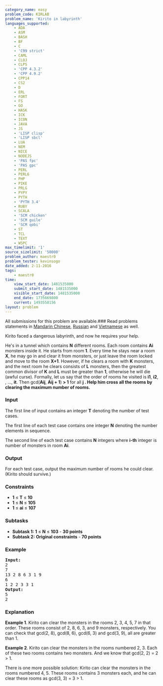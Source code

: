 ```yaml
---
category_name: easy
problem_code: KIRLAB
problem_name: 'Kirito in labyrinth'
languages_supported:
    - ADA
    - ASM
    - BASH
    - BF
    - C
    - 'C99 strict'
    - CAML
    - CLOJ
    - CLPS
    - 'CPP 4.3.2'
    - 'CPP 4.9.2'
    - CPP14
    - CS2
    - D
    - ERL
    - FORT
    - FS
    - GO
    - HASK
    - ICK
    - ICON
    - JAVA
    - JS
    - 'LISP clisp'
    - 'LISP sbcl'
    - LUA
    - NEM
    - NICE
    - NODEJS
    - 'PAS fpc'
    - 'PAS gpc'
    - PERL
    - PERL6
    - PHP
    - PIKE
    - PRLG
    - PYPY
    - PYTH
    - 'PYTH 3.4'
    - RUBY
    - SCALA
    - 'SCM chicken'
    - 'SCM guile'
    - 'SCM qobi'
    - ST
    - TCL
    - TEXT
    - WSPC
max_timelimit: '1'
source_sizelimit: '50000'
problem_author: maestr0
problem_tester: kevinsogo
date_added: 2-11-2016
tags:
    - maestr0
time:
    view_start_date: 1481535000
    submit_start_date: 1481535000
    visible_start_date: 1481535000
    end_date: 1735669800
    current: 1493558156
layout: problem
---
```

All submissions for this problem are available.###  Read problems statements in [Mandarin Chinese](http://www.codechef.com/download/translated/DEC16/mandarin/KIRLAB.pdf), [Russian](http://www.codechef.com/download/translated/DEC16/russian/KIRLAB.pdf) and [Vietnamese](http://www.codechef.com/download/translated/DEC16/vietnamese/KIRLAB.pdf) as well.

Kirito faced a dangerous labyrinth, and now he requires your help.

He's in a tunnel which contains **N** different rooms. Each room contains **Ai** monsters inside it. He starts from room **1**. Every time he stays near a room **X**, he may go in and clear it from monsters, or just leave the room locked and move to the room **X+1**. However, if he clears a room with **K** monsters, and the next room he clears consists of **L** monsters, then the greatest common divisor of **K** and **L** must be greater than **1**, otherwise he will die (awful curse). Formally, let us say that the order of rooms he visited is **i1**, **i2**, , ..., **it**. Then gcd(**Aij**, **Aij + 1**) **> 1** for all **j . Help him cross all the rooms by clearing the maximum number of rooms.**

### Input

The first line of input contains an integer **T** denoting the number of test cases.

The first line of each test case contains one integer **N** denoting the number elements in sequence.

The second line of each test case contains **N** integers where **i-th** integer is number of monsters in room **Ai**.

### Output

For each test case, output the maximum number of rooms he could clear. (Kirito should survive.)

### Constraints

- **1** ≤ **T** ≤ **10**
- **1** ≤ **N** ≤ **105**
- **1** ≤ **ai** ≤ **107**

### Subtasks

- **Subtask 1:** **1** ≤ **N** ≤ **103** - **30 points**
- **Subtask 2:** **Original constraints** - **70 points**

### Example

<pre><b>Input:</b>
<tt>2
7
13 2 8 6 3 1 9
6
1 2 2 3 3 1</tt>
<b>Output:</b>
<tt>5
2</tt>
</pre>
### Explanation

**Example 1**. Kirito can clear the monsters in the rooms 2, 3, 4, 5, 7 in that order. These rooms consist of 2, 8, 6, 3, and 9 monsters, respectively. You can check that gcd(2, 8), gcd(8, 6), gcd(6, 3) and gcd(3, 9), all are greater than 1.

**Example 2**. Kirito can clear the monsters in the rooms numbered 2, 3. Each of these two rooms contains two monsters. And we know that gcd(2, 2) = 2 > 1.

There is one more possible solution: Kirito can clear the monsters in the rooms numbered 4, 5. These rooms contains 3 monsters each, and he can clear these rooms as gcd(3, 3) = 3 > 1.
